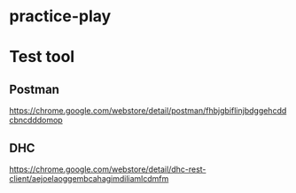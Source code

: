 # practice-play

# Test tool
## Postman
https://chrome.google.com/webstore/detail/postman/fhbjgbiflinjbdggehcddcbncdddomop

## DHC
https://chrome.google.com/webstore/detail/dhc-rest-client/aejoelaoggembcahagimdiliamlcdmfm
